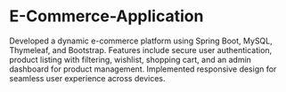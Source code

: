 # E-Commerce-Application
Developed a dynamic e-commerce platform using Spring Boot, MySQL, Thymeleaf, and Bootstrap. Features include secure user authentication, product listing with filtering, wishlist, shopping cart, and an admin dashboard for product management. Implemented responsive design for seamless user experience across devices.
